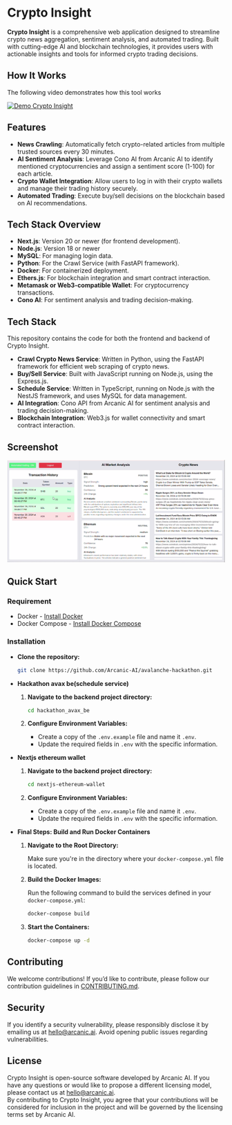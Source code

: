 # Crypto Insight

**Crypto Insight** is a comprehensive web application designed to streamline crypto news aggregation, sentiment analysis, and automated trading. Built with cutting-edge AI and blockchain technologies, it provides users with actionable insights and tools for informed crypto trading decisions.

## How It Works
The following video demonstrates how this tool works

[![Demo Crypto Insight](https://img.youtube.com/vi/00ECPl8Jz84/0.jpg)](https://youtu.be/00ECPl8Jz84 "Demo Crypto Insight")

## Features

- **News Crawling**: Automatically fetch crypto-related articles from multiple trusted sources every 30 minutes.
- **AI Sentiment Analysis**: Leverage Cono AI from Arcanic AI to identify mentioned cryptocurrencies and assign a sentiment score (1-100) for each article.
- **Crypto Wallet Integration**: Allow users to log in with their crypto wallets and manage their trading history securely.
- **Automated Trading**: Execute buy/sell decisions on the blockchain based on AI recommendations.

## Tech Stack Overview

- **Next.js**: Version 20 or newer (for frontend development).
- **Node.js**: Version 18 or newer 
- **MySQL**: For managing login data.
- **Python**: For the Crawl Service (with FastAPI framework).
- **Docker**: For containerized deployment.
- **Ethers.js**: For blockchain integration and smart contract interaction.
- **Metamask or Web3-compatible Wallet**: For cryptocurrency transactions.
- **Cono AI**: For sentiment analysis and trading decision-making.

## Tech Stack

This repository contains the code for both the frontend and backend of Crypto Insight.

- **Crawl Crypto News Service**: Written in Python, using the FastAPI framework for efficient web scraping of crypto news.
- **Buy/Sell Service**: Built with JavaScript running on Node.js, using the Express.js.
- **Schedule Service**: Written in TypeScript, running on Node.js with the NestJS framework, and uses MySQL for data management.
- **AI Integration**: Cono API from Arcanic AI for sentiment analysis and trading decision-making.
- **Blockchain Integration**: Web3.js for wallet connectivity and smart contract interaction.

## Screenshot
![alt text](image.png) 

## Quick Start
### Requirement
- Docker - [Install Docker](https://docs.docker.com/get-docker/)
- Docker Compose - [Install Docker Compose](https://docs.docker.com/compose/install/)
### Installation
- **Clone the repository:**

   ```bash
   git clone https://github.com/Arcanic-AI/avalanche-hackathon.git
   ```

- **Hackathon avax be(schedule service)**
   
    1. **Navigate to the backend project directory:**

        ```bash
        cd hackathon_avax_be
        ```
    2. **Configure Environment Variables:**

        - Create a copy of the `.env.example` file and name it `.env`.
        - Update the required fields in `.env` with the specific information.

- **Nextjs ethereum wallet** 
   
    1. **Navigate to the backend project directory:**

        ```bash
        cd nextjs-ethereum-wallet
        ```
    2. **Configure Environment Variables:**

        - Create a copy of the `.env.example` file and name it `.env`.
        - Update the required fields in `.env` with the specific information.

- **Final Steps: Build and Run Docker Containers**

    1. **Navigate to the Root Directory:**
    
       Make sure you're in the directory where your `docker-compose.yml` file is located.

    2. **Build the Docker Images:**
    
       Run the following command to build the services defined in your `docker-compose.yml`:

        ```bash
        docker-compose build
        ```
    3. **Start the Containers:**
        ```bash
       docker-compose up -d
       ```

## Contributing
We welcome contributions! If you’d like to contribute, please follow our contribution guidelines in [CONTRIBUTING.md](CONTRIBUTING.md).

## Security
If you identify a security vulnerability, please responsibly disclose it by emailing us at [hello@arcanic.ai](mailto:hello@arcanic.ai). Avoid opening public issues regarding vulnerabilities.

## License
Crypto Insight is open-source software developed by Arcanic AI. If you have any questions or would like to propose a different licensing model, please contact us at [hello@arcanic.ai](mailto:hello@arcanic.ai).  
By contributing to Crypto Insight, you agree that your contributions will be considered for inclusion in the project and will be governed by the licensing terms set by Arcanic AI.

